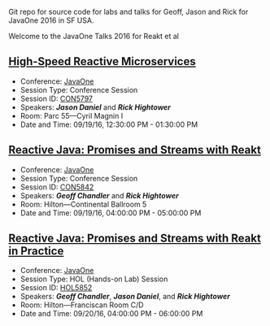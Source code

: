Git repo for source code for labs and talks for Geoff, Jason and Rick for
JavaOne 2016 in SF USA.


Welcome to the JavaOne Talks 2016 for Reakt et al

## [High-Speed Reactive Microservices](https://github.com/advantageous/j1-talks-2016/wiki/JavaOne-High-Speed-Reactive-Microservices-2016)  
* Conference: [JavaOne](https://www.oracle.com/javaone/index.html)
* Session Type: Conference Session
* Session ID: [CON5797](https://oracle.rainfocus.com/scripts/catalog/oow16.jsp?event=javaone&search=CON5797&search.event=javaone)
* Speakers: ***Jason Daniel*** and ***Rick Hightower***
* Room: Parc 55—Cyril Magnin I
* Date and Time: 09/19/16, 12:30:00 PM - 01:30:00 PM 

## [Reactive Java: Promises and Streams with Reakt](https://github.com/advantageous/j1-talks-2016/wiki/JavaOne-Reakt-2016)
* Conference: [JavaOne](https://www.oracle.com/javaone/index.html) 
* Session Type: Conference Session
* Session ID: [CON5842](https://oracle.rainfocus.com/scripts/catalog/oow16.jsp?event=javaone&search=CON5842&search.event=javaone)
* Speakers: ***Geoff Chandler*** and ***Rick Hightower***
* Room: Hilton—Continental Ballroom 5
* Date and Time: 09/19/16, 04:00:00 PM - 05:00:00 PM 

## [Reactive Java: Promises and Streams with Reakt in Practice](https://github.com/advantageous/j1-talks-2016/wiki/JavaOne-Reactive-Java:-Promises-and-Streams-with-Reakt-in-Practice-2016-LAB)
* Conference: [JavaOne](https://www.oracle.com/javaone/index.html)
* Session Type: HOL (Hands-on Lab) Session
* Session ID: [HOL5852](https://oracle.rainfocus.com/scripts/catalog/oow16.jsp?event=javaone&search=HOL5852&search.event=javaone)
* Speakers: ***Geoff Chandler***, ***Jason Daniel***, and ***Rick Hightower***  
* Room: Hilton—Franciscan Room C/D
* Date and Time: 09/20/16, 04:00:00 PM - 06:00:00 PM 

